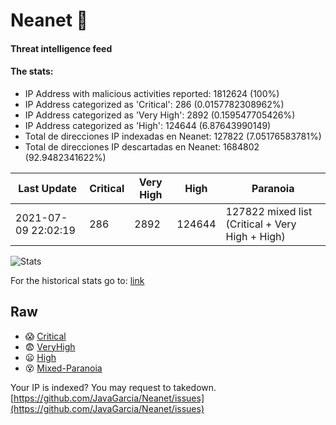 # Neanet :hocho:
#### Threat intelligence feed
#### The stats:

- IP Address with malicious activities reported: 1812624 (100%)
- IP Address categorized as 'Critical':  286 (0.0157782308962%)
- IP Address categorized as 'Very High':  2892 (0.159547705426%)
- IP Address categorized as 'High':  124644 (6.87643990149)
- Total de direcciones IP indexadas en Neanet:  127822 (7.05176583781%)
- Total de direcciones IP descartadas en Neanet:  1684802 (92.9482341622%)

| Last Update | Critical | Very High | High | Paranoia |
| --- | --- | --- | --- | --- |
| 2021-07-09 22:02:19 | 286 | 2892 | 124644 | 127822 mixed list (Critical + Very High + High)|

![Stats](https://docs.google.com/spreadsheets/d/e/2PACX-1vSnaNMIXVabIpDJjufMlzH7poXnshF3mgd8Is1g9ytUEzVsP5my4Trn8f-xkoLLQ38xpL3HtmUexLo6/pubchart?oid=501124687&format=image)

For the historical stats go to: [link](/stats.csv)
## Raw
- :scream: [Critical](https://raw.githubusercontent.com/JavaGarcia/Neanet/master/blacklists/neanet_critical.txt)
- :fearful: [VeryHigh](https://raw.githubusercontent.com/JavaGarcia/Neanet/master/blacklists/neanet_veryHigh.txtt)
- :frowning: [High](https://raw.githubusercontent.com/JavaGarcia/Neanet/master/blacklists/neanet_high.txt)
- :dizzy_face: [Mixed-Paranoia](https://raw.githubusercontent.com/JavaGarcia/Neanet/master/blacklists/neanet_all.txt)


Your IP is indexed? You may request to takedown. [https://github.com/JavaGarcia/Neanet/issues](https://github.com/JavaGarcia/Neanet/issues)





























































































































































































































































































































































































































































































































































































































































































































































































































































































































































































































































































































































































































































































































































































































































































































































































































































































































































































































































































































































































































































































































































































































































































































































































































































































































































































































































































































































































































































































































































































































































































































































































































































































































































































































































































































































































































































































































































































































































































































































































































































































































































































































































































































































































































































































































































































































































































































































































































































































































































































































































































































































































































































































































































































































































































































































































































































































































































































































































































































































































































































































































































































































































































































































































































































































































































































































































































































































































































































































































































































































































































































































































































































































































































































































































































































































































































































































